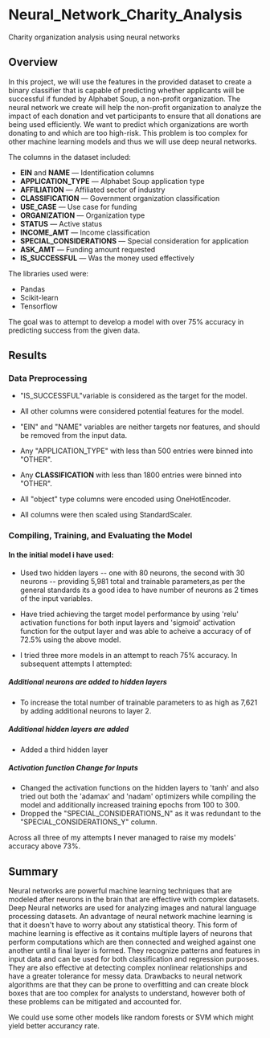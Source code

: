 # Neural_Network_Charity_Analysis
Charity organization analysis using neural networks

## Overview
In this project, we will use the features in the provided dataset to create a binary classifier that is capable of predicting whether applicants will be successful if funded by Alphabet Soup, a non-profit organization. The neural network we create will help the non-profit organization to analyze the impact of each donation and vet participants to ensure that all donations are being used efficiently. We want to predict which organizations are worth donating to and which are too high-risk. This problem is too complex for other machine learning models and thus we will use deep neural networks.

The columns in the dataset included:
* **EIN** and **NAME** — Identification columns
* **APPLICATION_TYPE** — Alphabet Soup application type
* **AFFILIATION** — Affiliated sector of industry
* **CLASSIFICATION** — Government organization classification
* **USE_CASE** — Use case for funding
* **ORGANIZATION** — Organization type
* **STATUS** — Active status
* **INCOME_AMT** — Income classification
* **SPECIAL_CONSIDERATIONS** — Special consideration for application
* **ASK_AMT** — Funding amount requested
* **IS_SUCCESSFUL** — Was the money used effectively

The libraries used were:
* Pandas
* Scikit-learn
* Tensorflow

The goal was to attempt to develop a model with over 75% accuracy in predicting success from the given data.

## Results

### Data Preprocessing

* "IS_SUCCESSFUL"variable is considered as the target for the model.

* All other columns were considered potential features for the model.

* "EIN" and "NAME" variables are neither targets nor features, and should be removed from the input data.

* Any "APPLICATION_TYPE" with less than 500 entries were binned into "OTHER".

* Any **CLASSIFICATION** with less than 1800 entries were binned into "OTHER".

* All "object" type columns were encoded using OneHotEncoder.

* All columns were then scaled using StandardScaler.

### Compiling, Training, and Evaluating the Model

#### In the initial model i have used:
* Used two hidden layers -- one with 80 neurons, the second with 30 neurons -- providing 5,981 total and trainable parameters,as per the general standards its a good idea to have number of neurons as 2 times of the input variables.

* Have tried achieving the target model performance by using 'relu' activation functions for both input layers and 'sigmoid' activation function for the output layer and was able to acheive a accuracy of of 72.5% using the above model.

* I tried three more models in an attempt to reach 75% accuracy. In subsequent attempts I attempted:

##### Additional neurons are added to hidden layers
* To increase the total number of trainable parameters to as high as 7,621 by adding additional neurons to layer 2.

##### Additional hidden layers are added
* Added a third hidden layer 

##### Activation function Change for Inputs
* Changed the activation functions on the hidden layers to 'tanh' and also tried out both the 'adamax' and 'nadam' optimizers while compiling the model and additionally increased training epochs from 100 to 300.
* Dropped the "SPECIAL_CONSIDERATIONS_N" as it was redundant to the "SPECIAL_CONSIDERATIONS_Y" column.


Across all three of my attempts I never managed to raise my models' accuracy above 73%.

## Summary
Neural networks are powerful machine learning techniques that are modeled after neurons in the brain that are effective with complex datasets. Deep Neural networks are used for analyzing images and natural language processing datasets. An advantage of neural network machine learning is that it doesn't have to worry about any statistical theory. This form of machine learning is effective as it contains multiple layers of neurons that perform computations which are then connected and weighed against one another until a final layer is formed. They recognize patterns and features in input data and can be used for both classification and regression purposes. They are also effective at detecting complex nonlinear relationships and have a greater tolerance for messy data. Drawbacks to neural network algorithms are that they can be prone to overfitting and can create block boxes that are too complex for analysts to understand, however both of these problems can be mitigated and accounted for.

We could use some other models like random forests or SVM which might yield better accurancy rate.